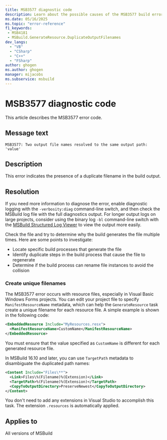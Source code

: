 ```yaml
---
title: MSB3577 diagnostic code
description: Learn about the possible causes of the MSB3577 build error and get troubleshooting tips.
ms.date: 05/16/2025
ms.topic: "error-reference"
f1_keywords:
 - MSB4181
 - MSBuild.GenerateResource.DuplicateOutputFilenames
dev_langs:
  - "VB"
  - "CSharp"
  - "C++"
  - "FSharp"
author: ghogen
ms.author: ghogen
manager: mijacobs
ms.subservice: msbuild
---
```

# MSB3577 diagnostic code

<!-- :::ErrorDefinitionDescription::: -->
<!-- :::editable-content name="introDescription"::: -->
This article describes the MSB3577 error code.
<!-- :::editable-content-end::: -->

## Message text

<!-- :::editable-content name="messageText"::: -->
`MSB3577: Two output file names resolved to the same output path: 'value'`
<!-- :::editable-content-end::: -->
<!-- MSB3577: Two output file names resolved to the same output path: "{0}" -->

<!-- :::editable-content name="postOutputDescription"::: -->
## Description

This error indicates the presence of a duplicate filename in the build output.

## Resolution

If you need more information to diagnose the error, enable diagnostic logging with the `-verbosity:diag` command-line switch, and then check the MSBuild log file with the full diagnostics output. For longer output logs on large projects, consider using the binary log `-bl` command-line switch with the [MSBuild Structured Log Viewer](https://msbuildlog.com/) to view the output more easily.

Check the file and try to determine why the build generates the file multiple times. Here are some points to investigate:

- Locate specific build processes that generate the file
- Identify duplicate steps in the build process that cause the file to regenerate
- Determine if the build process can rename file instances to avoid the collision

### Create unique filenames

The MSB3577 error occurs with resource files, especially in Visual Basic Windows Forms projects. You can edit your project file to specify `ManifestResourceName` metadata, which can help the `GenerateResource` task create a unique filename for each resource file. A simple example is shown in the following code:

```xml
<EmbeddedResource Include="MyResources.resx">
  <ManifestResourceName>CustomName</ManifestResourceName>
</EmbeddedResource>
```

You must ensure that the value specified as `CustomName` is different for each generated resource file.

In MSBuild 16.10 and later, you can use `TargetPath` metadata to disambiguate the duplicated path names:

```xml
<Content Include="Files\**">
  <Link>Files\%(Filename)%(Extension)</Link>
  <TargetPath>%(Filename)%(Extension)</TargetPath>
  <CopyToOutputDirectory>PreserveNewest</CopyToOutputDirectory>
</Content>
```

You don't need to add any extensions in Visual Studio to accomplish this task. The extension `.resources` is automatically applied.
<!-- :::editable-content-end::: -->
<!-- :::ErrorDefinitionDescription-end::: -->

## Applies to

All versions of MSBuild